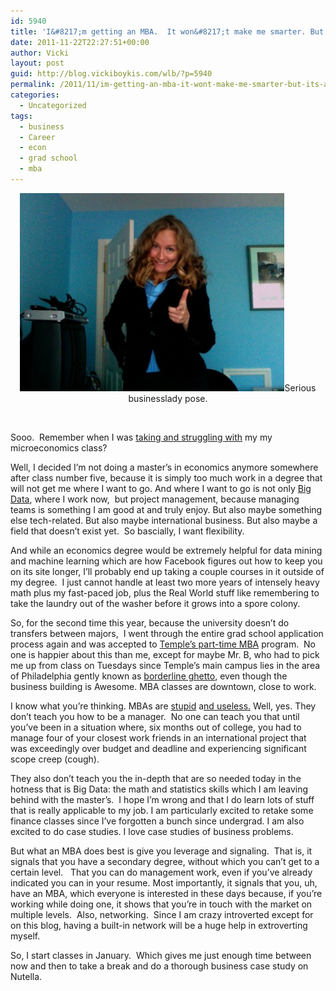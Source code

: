```yaml
---
id: 5940
title: 'I&#8217;m getting an MBA.  It won&#8217;t make me smarter. But it&#8217;s a smart move.'
date: 2011-11-22T22:27:51+00:00
author: Vicki
layout: post
guid: http://blog.vickiboykis.com/wlb/?p=5940
permalink: /2011/11/im-getting-an-mba-it-wont-make-me-smarter-but-its-a-smart-move/
categories:
  - Uncategorized
tags:
  - business
  - Career
  - econ
  - grad school
  - mba
---
```

<p style="text-align: center;">
  <a href="https://raw.githubusercontent.com/veekaybee/wlb/gh-pages/assets/images/2011/11/n9301935_42348358_7499.jpg"><img class="aligncenter size-full wp-image-5943" title="n9301935_42348358_7499" src="https://raw.githubusercontent.com/veekaybee/wlb/gh-pages/assets/images/2011/11/n9301935_42348358_7499.jpg" alt="" width="423" height="317" /></a>Serious businesslady pose.
</p>

&nbsp;

Sooo.  Remember when I was <a href="http://blog.vickiboykis.com/wlb/2011/08/30/grad-school-is-hard/" target="_blank">taking and struggling with</a> my my microeconomics class?

Well, I decided I&#8217;m not doing a master&#8217;s in economics anymore somewhere after class number five, because it is simply too much work in a degree that will not get me where I want to go. And where I want to go is not only <a href="http://www.cio.com.au/article/408319/2012_year_big_data_/" target="_blank">Big Data</a>, where I work now,  but project management, because managing teams is something I am good at and truly enjoy. But also maybe something else tech-related. But also maybe international business. But also maybe a field that doesn&#8217;t exist yet.  So bascially, I want flexibility.

And while an economics degree would be extremely helpful for data mining and machine learning which are how Facebook figures out how to keep you on its site longer, I&#8217;ll probably end up taking a couple courses in it outside of my degree.  I just cannot handle at least two more years of intensely heavy math plus my fast-paced job, plus the Real World stuff like remembering to take the laundry out of the washer before it grows into a spore colony.

So, for the second time this year, because the university doesn&#8217;t do transfers between majors,  I went through the entire grad school application process again and was accepted to <a href="http://www.fox.temple.edu/pmba/" target="_blank">Temple&#8217;s part-time MBA</a> program.  No one is happier about this than me, except for maybe Mr. B, who had to pick me up from class on Tuesdays since Temple&#8217;s main campus lies in the area of Philadelphia gently known as <a href="http://www.city-data.com/forum/philadelphia/57029-temple-area-bad.html" target="_blank">borderline ghetto</a>, even though the business building is Awesome. MBA classes are downtown, close to work.

I know what you&#8217;re thinking. MBAs are <a href="https://twitter.com/#!/jaltucher/status/129644915448745985" target="_blank">stupid</a> a<a href="http://www.getrichslowly.org/blog/2011/05/18/is-an-mba-worth-it/" target="_blank">nd useless.</a> Well, yes. They don&#8217;t teach you how to be a manager.  No one can teach you that until you&#8217;ve been in a situation where, six months out of college, you had to manage four of your closest work friends in an international project that was exceedingly over budget and deadline and experiencing significant scope creep (cough).

They also don&#8217;t teach you the in-depth that are so needed today in the hotness that is Big Data: the math and statistics skills which I am leaving behind with the master&#8217;s.  I hope I&#8217;m wrong and that I do learn lots of stuff that is really applicable to my job. I am particularly excited to retake some finance classes since I&#8217;ve forgotten a bunch since undergrad. I am also excited to do case studies. I love case studies of business problems.

But what an MBA does best is give you leverage and signaling.  That is, it signals that you have a secondary degree, without which you can&#8217;t get to a certain level.   That you can do management work, even if you&#8217;ve already indicated you can in your resume. Most importantly, it signals that you, uh, have an MBA, which everyone is interested in these days because, if you&#8217;re working while doing one, it shows that you&#8217;re in touch with the market on multiple levels.  Also, networking.  Since I am crazy introverted except for on this blog, having a built-in network will be a huge help in extroverting myself.

So, I start classes in January.  Which gives me just enough time between now and then to take a break and do a thorough business case study on Nutella.

&nbsp;